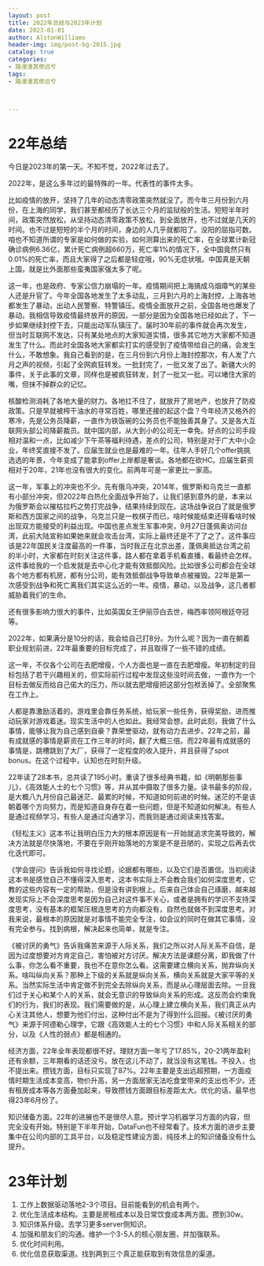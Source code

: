 ```yaml
---
layout: post
title: 2022年总结与2023年计划
date: 2023-01-01
author: AlstonWilliams
header-img: img/post-bg-2015.jpg
catalog: true
categories:
- 路漫漫其修远兮
tags:
- 路漫漫其修远兮



---
```




# 22年总结

今日是2023年的第一天。不知不觉，2022年过去了。

2022年，是这么多年过的最特殊的一年。代表性的事件太多。

比如疫情的放开，坚持了几年的动态清零政策突然就没了。而今年三月份到六月份，在上海的同学，我们甚至都经历了长达三个月的监狱般的生活。短短半年时间，政策突然放松，从坚持动态清零政策不放松，到全面放开，也不过就是几天的时间。也不过是短短的半个月的时间，身边的人几乎就都阳了。没阳的屈指可数。咱也不知道所谓的专家是如何做的实验，如何测算出来的死亡率，在全球累计新冠确诊病例6.36亿，累计死亡病例超660万，死亡率1%的情况下，全中国竟然只有0.01%的死亡率，而且大家得了之后都是轻症哦，90%无症状哦。中国真是天朝上国，就是比外面那些蛮夷国家强太多了呢。

这一年，也是政府、专家公信力崩塌的一年。疫情期间把上海搞成乌烟瘴气的某些人还是升官了。今年全国各地发生了太多动乱，三月到六月的上海封控，上海各地都发生了暴动，出动人民警察、特警镇压。疫情全面放开之前，全国各地也爆发了暴动。我相信导致疫情最终放开的原因，一部分是因为全国各地已经如此了，下一步如果继续封控下去，只能出动军队镇压了。届时30年前的事件就会再次发生，但当时互联网不发达，只有某处地点的大家知道实情，很多其它地方大家都不知道发生了什么。而此时全国各地大家都实打实的感受到了疫情带给自己的痛，会发生什么，不敢想象。我自己看到的是，在三月份到六月份上海封控那次，有人发了六月之声的视频，引起了全网疯狂转发。一批封完了，一批又发了出了。新疆大火的事件，关于此事的文章，同样也是被疯狂转发，封了一批又一批。可以堵住大家的嘴，但抹不掉群众的记忆。

核酸检测消耗了各地大量的财力。各地扛不住了，就放开了房地产，也放开了防疫政策。只是早就被榨干油水的寻常百姓，哪里还接的起这个盘？今年经济又格外的寒冷，先是公务员降薪，一直作为铁饭碗的公务员也不能独善其身了。又是各大互联网头部公司降薪裁员。就中国内部，从大到小的公司无一幸免。好点的公司手段相对温和一点，比如减少下午茶等福利待遇，差点的公司，特别是对于广大中小企业，年终奖直接不发了。应届生就业也是最难的一年。往年人手好几个offer挑挑选选的年景，今年变成了能拿到offer上岸都是奢谈。各地都在砍HC。应届生薪资相对于20年，21年也没有很大的变化。前两年可是一家更比一家高。

这一年，军事上的冲突也不少。先有俄乌冲突，2014年，俄罗斯和乌克兰一直都有小部分冲突，但2022年白热化全面战争开始了。让我们感到意外的是，本来以为俄罗斯会以摧枯拉朽之势打完战争，结果持续到现在。这场战争说白了就是俄罗斯和西方国家之间的战争，乌克兰只是一枚棋子而已，啥时候能结束还得看啥时候出现双方能接受的利益出现。中国也差点发生军事冲突，9月27日蓬佩奥访问台湾，此前大陆宣称如果她来就会攻击台湾，实际上最终还是不了了之了。这件事应该是22年国民关注度最高的一件事，当时我正在北京出差，蓬佩奥抵达台湾之前的半小时，大家都在时刻关注这件事，路人都在拿着手机看直播，看最终会怎样。这件事给我的一个启发就是去中心化才能有效抵御风险。比如很多公司都会在全球各个地方都有机房，都有分公司，能有效抵御战争导致单点被摧毁。22年是第一次感受到战争和死亡离我们其实这么近的一年。疫情，暴动，以及战争，这几者都威胁着我们的生命。

还有很多影响力很大的事件，比如英国女王伊丽莎白去世，梅西率领阿根廷夺冠等。

2022年，如果满分是10分的话，我会给自己打8分。为什么呢？因为一直在朝着职业规划前进，22年最重要的目标完成了，并且取得了一些不错的成绩。

这一年，不仅各个公司在去肥增瘦，个人方面也是一直在去肥增瘦。年初制定的目标包括了若干兴趣相关的，但实际前行过程中发现这些没时间去做，一直作为一个目标去做反而给自己偌大的压力，所以就去肥增瘦把这部分包袱丢掉了。全部聚焦在工作上。

人都是靠激励活着的。游戏里会靠任务系统，给玩家一些任务，获得奖励，进而推动玩家对游戏着迷。现实生活中的人也如此。我经常会想，此时此刻，我做了什么事情，能够让我为自己感到自豪？靠荣誉驱动，就有动力去进步。22年之前，最有成就感的事情是薪资在工作三年的时间，翻了大概三倍。而22年最有成就感的事情是，跳槽跳到了大厂，获得了一定程度的收入提升，并且获得了spot bonus。在这个过程中，认知也在时刻升级。

22年读了28本书，总共读了195小时。重读了很多经典书籍，如《明朝那些事儿》，《高效能人士的七个习惯》等，并从其中摄取了很多力量。读书最多的阶段，是大概八九月份自己最迷茫、最累的时候，不知道如何前进的时候。迷茫的不是该朝着哪个方向努力，而是知道自身存在着一些问题，但是不知道如何解决。有些人是通过视频学习，有些人是通过沟通学习，而我则是通过阅读来找答案。

《轻松主义》这本书让我明白压力大的根本原因是有一开始就追求完美导致的，解决方法就是尽快落地，不要在乎刚开始落地的方案是不是丑陋的，实现之后再去优化迭代即可。

《学会提问》告诉我如何寻找论题，论据都有哪些，以及它们是否置信。当初阅读这本书是感觉自己不懂得深入思考，这本书实际上不会教会我们如何深度思考，它教的这些内容有一定的帮助，但是没有讲到根上。后来自己体会自己琢磨，越来越发现实际上不会深度思考是因为自己对这件事不关心，或者是拥有的学识不支持深度思考，没有基本的框架压根连思考的方向都没有，自然也就做不到深度思考。对我来说，最根本的原因就是对事情不能完全专注，如会议的同时在做其它事情，没有完全参与。找到病根，解决起来也简单，就是专注。

《被讨厌的勇气》告诉我痛苦来源于人际关系，我们之所以对人际关系不自信，是因为过度想要对方肯定自己，害怕被对方讨厌。解决方法是课题分离，即我做了什么事，你怎么看不重要，我也不在意你怎么看。这需要建立横向关系，抛弃纵向关系。啥叫纵向关系？那种上下级的关系就是纵向关系，横向关系就是大家平等的关系。当然实际生活中肯定做不到完全去除纵向关系，而是从心理层面去除。一旦我们过于关心和某个人的关系，就会无意识的导致纵向关系的形成。这反而会约束我们的行为，我们的表现。我们需要做的是，从心理上建立横向关系，我们真正从内心关注其他人，想要为他们付出，这种付出不是为了得到什么回报。《被讨厌的勇气》来源于阿德勒心理学，它跟《高效能人士的七个习惯》中和人际关系相关的部分，以及《人性的弱点》都是相通的。

经济方面，22年全年表现都很不好。理财方面一年亏了17.85%，20-21两年盈利还有余额，三年期看的话还没亏。放在这儿不动了，就当没有这笔钱。不投入，也不提出来。攒钱方面，目标只实现了87%。22年主要是支出远超预期，一方面疫情时期生活成本变高，物价升高，另一方面居家无法吃食堂带来的支出也不少。还有租房成本等各方面叠加起来，导致攒钱方面跟目标差距太大。优化的话，最早也得23年6月份了。

知识储备方面。22年的进展也不是很尽人意。预计学习机器学习方面的内容，但完全没有开始。特别是下半年开始，DataFun也不经常看了。技术方面的进步主要集中在公司内部的工具平台，以及稳定性建设方面，纯技术上的知识储备没有什么提升。

# 23年计划

1. 工作上数据驱动落地2-3个项目。目前能看到的机会有两个。
2. 优化生活成本结构。主要是房租成本以及日常饮食成本两方面。攒到30w。
3. 知识体系升级。去学习更多server侧知识。
4. 加强和朋友们的沟通。维护一个3-5人的核心朋友圈，并加强联系。
5. 优化时间利用。
6. 优化信息获取渠道。找到两到三个真正能获取到有效信息的渠道。
